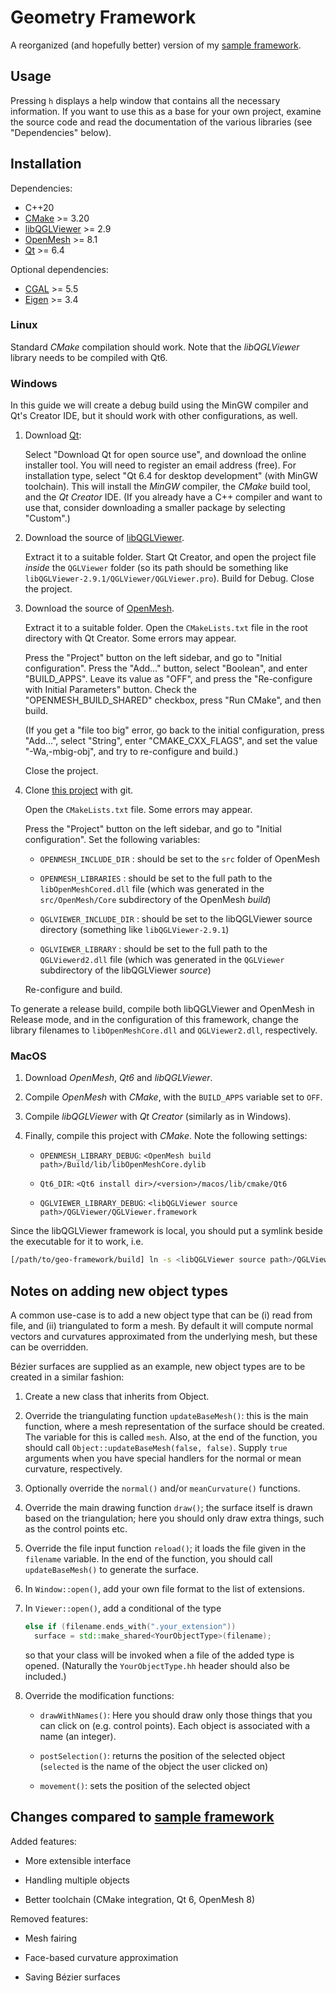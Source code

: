 # Geometry Framework

A reorganized (and hopefully better) version of my
[sample framework](https://github.com/salvipeter/sample-framework).

## Usage

Pressing `h` displays a help window that contains all the necessary information.
If you want to use this as a base for your own project, examine the source code
and read the documentation of the various libraries (see "Dependencies" below).

## Installation

Dependencies:

- C++20
- [CMake](https://cmake.org/) >= 3.20
- [libQGLViewer](http://www.libqglviewer.com/) >= 2.9
- [OpenMesh](http://www.openmesh.org/) >= 8.1
- [Qt](http://qt-project.org/) >= 6.4

Optional dependencies:

- [CGAL](https://www.cgal.org/) >= 5.5
- [Eigen](https://eigen.tuxfamily.org/) >= 3.4

### Linux

Standard *CMake* compilation should work.
Note that the *libQGLViewer* library needs to be compiled with Qt6.

### Windows

In this guide we will create a debug build using the MinGW compiler and Qt's Creator IDE, 
but it should work with other configurations, as well.

1. Download [Qt](https://www.qt.io/):

   Select "Download Qt for open source use", and download the online installer tool.
   You will need to register an email address (free).
   For installation type, select "Qt 6.4 for desktop development" (with MinGW toolchain).
   This will install the *MinGW* compiler, the *CMake* build tool,
   and the *Qt Creator* IDE.
   (If you already have a C++ compiler and want to use that, consider downloading
   a smaller package by selecting "Custom".)

1. Download the source of [libQGLViewer](https://libqglviewer.com/).

   Extract it to a suitable folder. Start Qt Creator, and open the project file
   *inside* the `QGLViewer` folder (so its path should be something like
   `libQGLViewer-2.9.1/QGLViewer/QGLViewer.pro`). Build for Debug.
   Close the project.

1. Download the source of [OpenMesh](https://www.openmesh.org/).

   Extract it to a suitable folder. Open the `CMakeLists.txt` file in the
   root directory with Qt Creator. Some errors may appear.
   
   Press the "Project" button on the left sidebar, and go to "Initial configuration".
   Press the "Add..." button, select "Boolean", and enter "BUILD_APPS".
   Leave its value as "OFF", and press the "Re-configure with Initial Parameters" button.
   Check the "OPENMESH_BUILD_SHARED" checkbox, press "Run CMake", and then build.

   (If you get a "file too big" error, go back to the initial configuration,
   press "Add...", select "String", enter "CMAKE_CXX_FLAGS",
   and set the value "-Wa,-mbig-obj", and try to re-configure and build.)

   Close the project.

1. Clone [this project](https://github.com/salvipeter/geo-framework) with git.

   Open the `CMakeLists.txt` file. Some errors may appear.
   
   Press the "Project" button on the left sidebar, and go to "Initial configuration".
   Set the following variables:
   
   - `OPENMESH_INCLUDE_DIR` : should be set to the `src` folder of OpenMesh
   
   - `OPENMESH_LIBRARIES` : should be set to the full path to the `libOpenMeshCored.dll` file
     (which was generated in the `src/OpenMesh/Core` subdirectory of the OpenMesh *build*)
   
   - `QGLVIEWER_INCLUDE_DIR` : should be set to the libQGLViewer source directory
     (something like `libQGLViewer-2.9.1`)
   
   - `QGLVIEWER_LIBRARY` : should be set to the full path to the `QGLViewerd2.dll` file
     (which was generated in the `QGLViewer` subdirectory of the libQGLViewer *source*)

   Re-configure and build.

To generate a release build, compile both libQGLViewer and OpenMesh in Release mode,
and in the configuration of this framework, change the library filenames to
`libOpenMeshCore.dll` and `QGLViewer2.dll`, respectively.

### MacOS

1. Download *OpenMesh*, *Qt6* and *libQGLViewer*.

1. Compile *OpenMesh* with *CMake*, with the `BUILD_APPS` variable set to `OFF`.

1. Compile *libQGLViewer* with *Qt Creator* (similarly as in Windows).

1. Finally, compile this project with *CMake*. Note the following settings:

   - `OPENMESH_LIBRARY_DEBUG`: `<OpenMesh build path>/Build/lib/libOpenMeshCore.dylib`

   - `Qt6_DIR`: `<Qt6 install dir>/<version>/macos/lib/cmake/Qt6`

   - `QGLVIEWER_LIBRARY_DEBUG`: `<libQGLViewer source path>/QGLViewer/QGLViewer.framework`

Since the libQGLViewer framework is local, you should put a symlink beside the executable
for it to work, i.e.

```bash
[/path/to/geo-framework/build] ln -s <libQGLViewer source path>/QGLViewer/QGLViewer.framework .
```

## Notes on adding new object types

A common use-case is to add a new object type that can be (i) read
from file, and (ii) triangulated to form a mesh. By default it will
compute normal vectors and curvatures approximated from the underlying
mesh, but these can be overridden.

Bézier surfaces are supplied as an example, new object types are to be
created in a similar fashion:

1. Create a new class that inherits from Object.

1. Override the triangulating function `updateBaseMesh()`: this is the
main function, where a mesh representation of the surface should be
created. The variable for this is called `mesh`. Also, at the end of
the function, you should call `Object::updateBaseMesh(false, false)`.
Supply `true` arguments when you have special handlers for the normal
or mean curvature, respectively.

1. Optionally override the `normal()` and/or `meanCurvature()`
   functions.

1. Override the main drawing function `draw()`; the surface itself is
drawn based on the triangulation; here you should only draw extra
things, such as the control points etc.

1. Override the file input function `reload()`; it loads the file
given in the `filename` variable. In the end of the function, you
should call `updateBaseMesh()` to generate the surface.

1. In `Window::open()`, add your own file format to the list of
   extensions.

1. In `Viewer::open()`, add a conditional of the type

   ```c++
   else if (filename.ends_with(".your_extension"))
     surface = std::make_shared<YourObjectType>(filename);
   ```
   so that your class will be invoked when a file of the added type is opened.
   (Naturally the `YourObjectType.hh` header should also be included.)

1. Override the modification functions:

   - `drawWithNames()`: Here you should draw only those things that
     you can click on (e.g. control points). Each object is associated
     with a name (an integer).

   - `postSelection()`: returns the position of the selected object
     (`selected` is the name of the object the user clicked on)

   - `movement()`: sets the position of the selected object

## Changes compared to [sample framework](https://github.com/salvipeter/sample-framework)

Added features:

- More extensible interface

- Handling multiple objects

- Better toolchain (CMake integration, Qt 6, OpenMesh 8)

Removed features:

- Mesh fairing

- Face-based curvature approximation

- Saving Bézier surfaces
